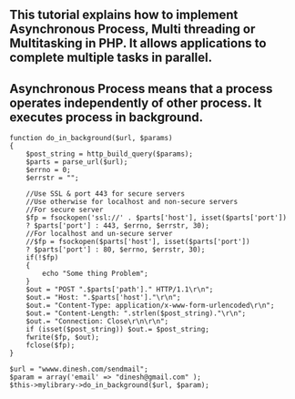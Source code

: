 ## This tutorial explains how to implement Asynchronous Process, Multi threading or Multitasking in PHP. It allows applications to complete multiple tasks in parallel.

## Asynchronous Process means that a process operates independently of other process. It executes process in background.

```
function do_in_background($url, $params)
{
	$post_string = http_build_query($params);
	$parts = parse_url($url);
	$errno = 0;
	$errstr = "";

	//Use SSL & port 443 for secure servers
	//Use otherwise for localhost and non-secure servers
	//For secure server
	$fp = fsockopen('ssl://' . $parts['host'], isset($parts['port']) 
	? $parts['port'] : 443, $errno, $errstr, 30);
	//For localhost and un-secure server
	//$fp = fsockopen($parts['host'], isset($parts['port']) 
	? $parts['port'] : 80, $errno, $errstr, 30);
	if(!$fp)
	{
		echo "Some thing Problem";    
	}
	$out = "POST ".$parts['path']." HTTP/1.1\r\n";
	$out.= "Host: ".$parts['host']."\r\n";
	$out.= "Content-Type: application/x-www-form-urlencoded\r\n";
	$out.= "Content-Length: ".strlen($post_string)."\r\n";
	$out.= "Connection: Close\r\n\r\n";
	if (isset($post_string)) $out.= $post_string;
	fwrite($fp, $out);
	fclose($fp);
}
```
```
$url = "wwww.dinesh.com/sendmail";
$param = array('email' => "dinesh@gmail.com" );
$this->mylibrary->do_in_background($url, $param);
```